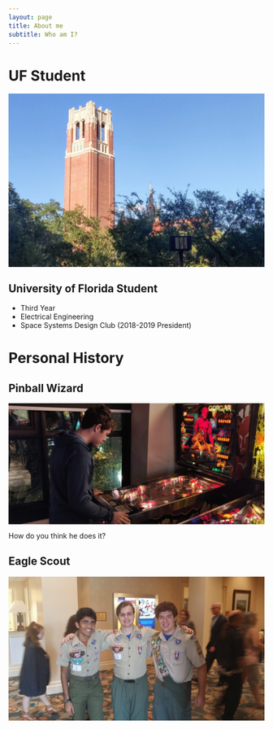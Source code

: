 ```yaml
---
layout: page
title: About me
subtitle: Who am I?
---
```


# UF Student

<img src="/img/century-tower.jpg" alt="Century Tower. Gainesville, FL" align="center"/>

## University of Florida Student

* Third Year
* Electrical Engineering
* Space Systems Design Club (2018-2019 President)




# Personal History


## Pinball Wizard

<img src="/img/pinball-wizard.jpg" alt="" align="center"/>

How do you think he does it?

## Eagle Scout

<img src="/img/eagle-scout.jpg" alt="" align="center"/>
